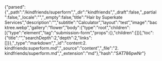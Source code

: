 {"parsed":{"_path":"/kindfriends/superform","_dir":"kindfriends","_draft":false,"_partial":false,"_locale":"","_empty":false,"title":"Hair by Superkate Services","description":"","subtitle":"Calculator","layout":"test","image":"backtree.webp","gallery":"flower","body":{"type":"root","children":[{"type":"element","tag":"submission-form","props":{},"children":[]}],"toc":{"title":"","searchDepth":2,"depth":2,"links":[]}},"_type":"markdown","_id":"content:2. kindfriends:superform.md","_source":"content","_file":"2. kindfriends/superform.md","_extension":"md"},"hash":"SAT786pwNr"}
